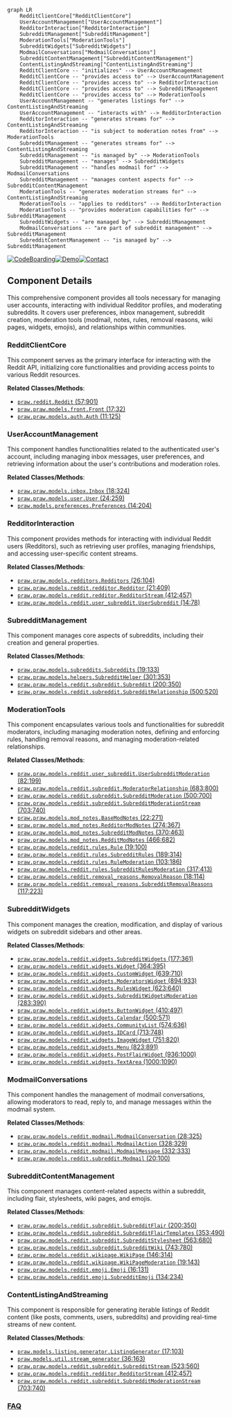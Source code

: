 ```mermaid
graph LR
    RedditClientCore["RedditClientCore"]
    UserAccountManagement["UserAccountManagement"]
    RedditorInteraction["RedditorInteraction"]
    SubredditManagement["SubredditManagement"]
    ModerationTools["ModerationTools"]
    SubredditWidgets["SubredditWidgets"]
    ModmailConversations["ModmailConversations"]
    SubredditContentManagement["SubredditContentManagement"]
    ContentListingAndStreaming["ContentListingAndStreaming"]
    RedditClientCore -- "initializes" --> UserAccountManagement
    RedditClientCore -- "provides access to" --> UserAccountManagement
    RedditClientCore -- "provides access to" --> RedditorInteraction
    RedditClientCore -- "provides access to" --> SubredditManagement
    RedditClientCore -- "provides access to" --> ModerationTools
    UserAccountManagement -- "generates listings for" --> ContentListingAndStreaming
    UserAccountManagement -- "interacts with" --> RedditorInteraction
    RedditorInteraction -- "generates streams for" --> ContentListingAndStreaming
    RedditorInteraction -- "is subject to moderation notes from" --> ModerationTools
    SubredditManagement -- "generates streams for" --> ContentListingAndStreaming
    SubredditManagement -- "is managed by" --> ModerationTools
    SubredditManagement -- "manages" --> SubredditWidgets
    SubredditManagement -- "handles modmail for" --> ModmailConversations
    SubredditManagement -- "manages content aspects for" --> SubredditContentManagement
    ModerationTools -- "generates moderation streams for" --> ContentListingAndStreaming
    ModerationTools -- "applies to redditors" --> RedditorInteraction
    ModerationTools -- "provides moderation capabilities for" --> SubredditManagement
    SubredditWidgets -- "are managed by" --> SubredditManagement
    ModmailConversations -- "are part of subreddit management" --> SubredditManagement
    SubredditContentManagement -- "is managed by" --> SubredditManagement
```
[![CodeBoarding](https://img.shields.io/badge/Generated%20by-CodeBoarding-9cf?style=flat-square)](https://github.com/CodeBoarding/GeneratedOnBoardings)[![Demo](https://img.shields.io/badge/Try%20our-Demo-blue?style=flat-square)](https://www.codeboarding.org/demo)[![Contact](https://img.shields.io/badge/Contact%20us%20-%20contact@codeboarding.org-lightgrey?style=flat-square)](mailto:contact@codeboarding.org)

## Component Details

This comprehensive component provides all tools necessary for managing user accounts, interacting with individual Redditor profiles, and moderating subreddits. It covers user preferences, inbox management, subreddit creation, moderation tools (modmail, notes, rules, removal reasons, wiki pages, widgets, emojis), and relationships within communities.

### RedditClientCore
This component serves as the primary interface for interacting with the Reddit API, initializing core functionalities and providing access points to various Reddit resources.


**Related Classes/Methods**:

- <a href="https://github.com/praw-dev/praw/blob/master/praw/reddit.py#L57-L901" target="_blank" rel="noopener noreferrer">`praw.reddit.Reddit` (57:901)</a>
- <a href="https://github.com/praw-dev/praw/blob/master/praw/models/front.py#L17-L32" target="_blank" rel="noopener noreferrer">`praw.praw.models.front.Front` (17:32)</a>
- <a href="https://github.com/praw-dev/praw/blob/master/praw/models/auth.py#L11-L125" target="_blank" rel="noopener noreferrer">`praw.praw.models.auth.Auth` (11:125)</a>


### UserAccountManagement
This component handles functionalities related to the authenticated user's account, including managing inbox messages, user preferences, and retrieving information about the user's contributions and moderation roles.


**Related Classes/Methods**:

- <a href="https://github.com/praw-dev/praw/blob/master/praw/models/inbox.py#L18-L324" target="_blank" rel="noopener noreferrer">`praw.praw.models.inbox.Inbox` (18:324)</a>
- <a href="https://github.com/praw-dev/praw/blob/master/praw/models/user.py#L24-L259" target="_blank" rel="noopener noreferrer">`praw.praw.models.user.User` (24:259)</a>
- <a href="https://github.com/praw-dev/praw/blob/master/praw/models/preferences.py#L14-L204" target="_blank" rel="noopener noreferrer">`praw.models.preferences.Preferences` (14:204)</a>


### RedditorInteraction
This component provides methods for interacting with individual Reddit users (Redditors), such as retrieving user profiles, managing friendships, and accessing user-specific content streams.


**Related Classes/Methods**:

- <a href="https://github.com/praw-dev/praw/blob/master/praw/models/redditors.py#L26-L104" target="_blank" rel="noopener noreferrer">`praw.praw.models.redditors.Redditors` (26:104)</a>
- <a href="https://github.com/praw-dev/praw/blob/master/praw/models/reddit/redditor.py#L21-L409" target="_blank" rel="noopener noreferrer">`praw.praw.models.reddit.redditor.Redditor` (21:409)</a>
- <a href="https://github.com/praw-dev/praw/blob/master/praw/models/reddit/redditor.py#L412-L457" target="_blank" rel="noopener noreferrer">`praw.praw.models.reddit.redditor.RedditorStream` (412:457)</a>
- <a href="https://github.com/praw-dev/praw/blob/master/praw/models/reddit/user_subreddit.py#L14-L78" target="_blank" rel="noopener noreferrer">`praw.praw.models.reddit.user_subreddit.UserSubreddit` (14:78)</a>


### SubredditManagement
This component manages core aspects of subreddits, including their creation and general properties.


**Related Classes/Methods**:

- <a href="https://github.com/praw-dev/praw/blob/master/praw/models/subreddits.py#L19-L133" target="_blank" rel="noopener noreferrer">`praw.praw.models.subreddits.Subreddits` (19:133)</a>
- <a href="https://github.com/praw-dev/praw/blob/master/praw/models/helpers.py#L301-L353" target="_blank" rel="noopener noreferrer">`praw.praw.models.helpers.SubredditHelper` (301:353)</a>
- <a href="https://github.com/praw-dev/praw/blob/master/praw/models/reddit/subreddit.py#L200-L350" target="_blank" rel="noopener noreferrer">`praw.praw.models.reddit.subreddit.Subreddit` (200:350)</a>
- <a href="https://github.com/praw-dev/praw/blob/master/praw/models/reddit/subreddit.py#L500-L520" target="_blank" rel="noopener noreferrer">`praw.praw.models.reddit.subreddit.SubredditRelationship` (500:520)</a>


### ModerationTools
This component encapsulates various tools and functionalities for subreddit moderators, including managing moderation notes, defining and enforcing rules, handling removal reasons, and managing moderation-related relationships.


**Related Classes/Methods**:

- <a href="https://github.com/praw-dev/praw/blob/master/praw/models/reddit/user_subreddit.py#L82-L199" target="_blank" rel="noopener noreferrer">`praw.praw.models.reddit.user_subreddit.UserSubredditModeration` (82:199)</a>
- <a href="https://github.com/praw-dev/praw/blob/master/praw/models/reddit/subreddit.py#L683-L800" target="_blank" rel="noopener noreferrer">`praw.praw.models.reddit.subreddit.ModeratorRelationship` (683:800)</a>
- <a href="https://github.com/praw-dev/praw/blob/master/praw/models/reddit/subreddit.py#L500-L700" target="_blank" rel="noopener noreferrer">`praw.praw.models.reddit.subreddit.SubredditModeration` (500:700)</a>
- <a href="https://github.com/praw-dev/praw/blob/master/praw/models/reddit/subreddit.py#L703-L740" target="_blank" rel="noopener noreferrer">`praw.praw.models.reddit.subreddit.SubredditModerationStream` (703:740)</a>
- <a href="https://github.com/praw-dev/praw/blob/master/praw/models/mod_notes.py#L22-L271" target="_blank" rel="noopener noreferrer">`praw.praw.models.mod_notes.BaseModNotes` (22:271)</a>
- <a href="https://github.com/praw-dev/praw/blob/master/praw/models/mod_notes.py#L274-L367" target="_blank" rel="noopener noreferrer">`praw.praw.models.mod_notes.RedditorModNotes` (274:367)</a>
- <a href="https://github.com/praw-dev/praw/blob/master/praw/models/mod_notes.py#L370-L463" target="_blank" rel="noopener noreferrer">`praw.praw.models.mod_notes.SubredditModNotes` (370:463)</a>
- <a href="https://github.com/praw-dev/praw/blob/master/praw/models/mod_notes.py#L466-L682" target="_blank" rel="noopener noreferrer">`praw.praw.models.mod_notes.RedditModNotes` (466:682)</a>
- <a href="https://github.com/praw-dev/praw/blob/master/praw/models/reddit/rules.py#L19-L100" target="_blank" rel="noopener noreferrer">`praw.praw.models.reddit.rules.Rule` (19:100)</a>
- <a href="https://github.com/praw-dev/praw/blob/master/praw/models/reddit/rules.py#L189-L314" target="_blank" rel="noopener noreferrer">`praw.praw.models.reddit.rules.SubredditRules` (189:314)</a>
- <a href="https://github.com/praw-dev/praw/blob/master/praw/models/reddit/rules.py#L103-L186" target="_blank" rel="noopener noreferrer">`praw.praw.models.reddit.rules.RuleModeration` (103:186)</a>
- <a href="https://github.com/praw-dev/praw/blob/master/praw/models/reddit/rules.py#L317-L413" target="_blank" rel="noopener noreferrer">`praw.praw.models.reddit.rules.SubredditRulesModeration` (317:413)</a>
- <a href="https://github.com/praw-dev/praw/blob/master/praw/models/reddit/removal_reasons.py#L18-L114" target="_blank" rel="noopener noreferrer">`praw.praw.models.reddit.removal_reasons.RemovalReason` (18:114)</a>
- <a href="https://github.com/praw-dev/praw/blob/master/praw/models/reddit/removal_reasons.py#L117-L223" target="_blank" rel="noopener noreferrer">`praw.praw.models.reddit.removal_reasons.SubredditRemovalReasons` (117:223)</a>


### SubredditWidgets
This component manages the creation, modification, and display of various widgets on subreddit sidebars and other areas.


**Related Classes/Methods**:

- <a href="https://github.com/praw-dev/praw/blob/master/praw/models/reddit/widgets.py#L177-L361" target="_blank" rel="noopener noreferrer">`praw.praw.models.reddit.widgets.SubredditWidgets` (177:361)</a>
- <a href="https://github.com/praw-dev/praw/blob/master/praw/models/reddit/widgets.py#L364-L395" target="_blank" rel="noopener noreferrer">`praw.praw.models.reddit.widgets.Widget` (364:395)</a>
- <a href="https://github.com/praw-dev/praw/blob/master/praw/models/reddit/widgets.py#L639-L710" target="_blank" rel="noopener noreferrer">`praw.praw.models.reddit.widgets.CustomWidget` (639:710)</a>
- <a href="https://github.com/praw-dev/praw/blob/master/praw/models/reddit/widgets.py#L894-L933" target="_blank" rel="noopener noreferrer">`praw.praw.models.reddit.widgets.ModeratorsWidget` (894:933)</a>
- <a href="https://github.com/praw-dev/praw/blob/master/praw/models/reddit/widgets.py#L623-L640" target="_blank" rel="noopener noreferrer">`praw.praw.models.reddit.widgets.RulesWidget` (623:640)</a>
- <a href="https://github.com/praw-dev/praw/blob/master/praw/models/reddit/widgets.py#L283-L390" target="_blank" rel="noopener noreferrer">`praw.praw.models.reddit.widgets.SubredditWidgetsModeration` (283:390)</a>
- <a href="https://github.com/praw-dev/praw/blob/master/praw/models/reddit/widgets.py#L410-L497" target="_blank" rel="noopener noreferrer">`praw.praw.models.reddit.widgets.ButtonWidget` (410:497)</a>
- <a href="https://github.com/praw-dev/praw/blob/master/praw/models/reddit/widgets.py#L500-L571" target="_blank" rel="noopener noreferrer">`praw.praw.models.reddit.widgets.Calendar` (500:571)</a>
- <a href="https://github.com/praw-dev/praw/blob/master/praw/models/reddit/widgets.py#L574-L636" target="_blank" rel="noopener noreferrer">`praw.praw.models.reddit.widgets.CommunityList` (574:636)</a>
- <a href="https://github.com/praw-dev/praw/blob/master/praw/models/reddit/widgets.py#L713-L748" target="_blank" rel="noopener noreferrer">`praw.praw.models.reddit.widgets.IDCard` (713:748)</a>
- <a href="https://github.com/praw-dev/praw/blob/master/praw/models/reddit/widgets.py#L751-L820" target="_blank" rel="noopener noreferrer">`praw.praw.models.reddit.widgets.ImageWidget` (751:820)</a>
- <a href="https://github.com/praw-dev/praw/blob/master/praw/models/reddit/widgets.py#L823-L891" target="_blank" rel="noopener noreferrer">`praw.praw.models.reddit.widgets.Menu` (823:891)</a>
- <a href="https://github.com/praw-dev/praw/blob/master/praw/models/reddit/widgets.py#L936-L1000" target="_blank" rel="noopener noreferrer">`praw.praw.models.reddit.widgets.PostFlairWidget` (936:1000)</a>
- <a href="https://github.com/praw-dev/praw/blob/master/praw/models/reddit/widgets.py#L1000-L1090" target="_blank" rel="noopener noreferrer">`praw.praw.models.reddit.widgets.TextArea` (1000:1090)</a>


### ModmailConversations
This component handles the management of modmail conversations, allowing moderators to read, reply to, and manage messages within the modmail system.


**Related Classes/Methods**:

- <a href="https://github.com/praw-dev/praw/blob/master/praw/models/reddit/modmail.py#L28-L325" target="_blank" rel="noopener noreferrer">`praw.praw.models.reddit.modmail.ModmailConversation` (28:325)</a>
- <a href="https://github.com/praw-dev/praw/blob/master/praw/models/reddit/modmail.py#L328-L329" target="_blank" rel="noopener noreferrer">`praw.praw.models.reddit.modmail.ModmailAction` (328:329)</a>
- <a href="https://github.com/praw-dev/praw/blob/master/praw/models/reddit/modmail.py#L332-L333" target="_blank" rel="noopener noreferrer">`praw.praw.models.reddit.modmail.ModmailMessage` (332:333)</a>
- <a href="https://github.com/praw-dev/praw/blob/master/praw/models/reddit/subreddit.py#L20-L100" target="_blank" rel="noopener noreferrer">`praw.praw.models.reddit.subreddit.Modmail` (20:100)</a>


### SubredditContentManagement
This component manages content-related aspects within a subreddit, including flair, stylesheets, wiki pages, and emojis.


**Related Classes/Methods**:

- <a href="https://github.com/praw-dev/praw/blob/master/praw/models/reddit/subreddit.py#L200-L350" target="_blank" rel="noopener noreferrer">`praw.praw.models.reddit.subreddit.SubredditFlair` (200:350)</a>
- <a href="https://github.com/praw-dev/praw/blob/master/praw/models/reddit/subreddit.py#L353-L490" target="_blank" rel="noopener noreferrer">`praw.praw.models.reddit.subreddit.SubredditFlairTemplates` (353:490)</a>
- <a href="https://github.com/praw-dev/praw/blob/master/praw/models/reddit/subreddit.py#L563-L680" target="_blank" rel="noopener noreferrer">`praw.praw.models.reddit.subreddit.SubredditStylesheet` (563:680)</a>
- <a href="https://github.com/praw-dev/praw/blob/master/praw/models/reddit/subreddit.py#L743-L780" target="_blank" rel="noopener noreferrer">`praw.praw.models.reddit.subreddit.SubredditWiki` (743:780)</a>
- <a href="https://github.com/praw-dev/praw/blob/master/praw/models/reddit/wikipage.py#L146-L314" target="_blank" rel="noopener noreferrer">`praw.praw.models.reddit.wikipage.WikiPage` (146:314)</a>
- <a href="https://github.com/praw-dev/praw/blob/master/praw/models/reddit/wikipage.py#L19-L143" target="_blank" rel="noopener noreferrer">`praw.praw.models.reddit.wikipage.WikiPageModeration` (19:143)</a>
- <a href="https://github.com/praw-dev/praw/blob/master/praw/models/reddit/emoji.py#L16-L131" target="_blank" rel="noopener noreferrer">`praw.praw.models.reddit.emoji.Emoji` (16:131)</a>
- <a href="https://github.com/praw-dev/praw/blob/master/praw/models/reddit/emoji.py#L134-L234" target="_blank" rel="noopener noreferrer">`praw.praw.models.reddit.emoji.SubredditEmoji` (134:234)</a>


### ContentListingAndStreaming
This component is responsible for generating iterable listings of Reddit content (like posts, comments, users, subreddits) and providing real-time streams of new content.


**Related Classes/Methods**:

- <a href="https://github.com/praw-dev/praw/blob/master/praw/models/listing/generator.py#L17-L103" target="_blank" rel="noopener noreferrer">`praw.models.listing.generator.ListingGenerator` (17:103)</a>
- <a href="https://github.com/praw-dev/praw/blob/master/praw/models/util.py#L36-L163" target="_blank" rel="noopener noreferrer">`praw.models.util.stream_generator` (36:163)</a>
- <a href="https://github.com/praw-dev/praw/blob/master/praw/models/reddit/subreddit.py#L523-L560" target="_blank" rel="noopener noreferrer">`praw.praw.models.reddit.subreddit.SubredditStream` (523:560)</a>
- <a href="https://github.com/praw-dev/praw/blob/master/praw/models/reddit/redditor.py#L412-L457" target="_blank" rel="noopener noreferrer">`praw.praw.models.reddit.redditor.RedditorStream` (412:457)</a>
- <a href="https://github.com/praw-dev/praw/blob/master/praw/models/reddit/subreddit.py#L703-L740" target="_blank" rel="noopener noreferrer">`praw.praw.models.reddit.subreddit.SubredditModerationStream` (703:740)</a>




### [FAQ](https://github.com/CodeBoarding/GeneratedOnBoardings/tree/main?tab=readme-ov-file#faq)
